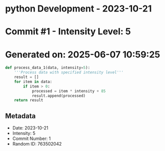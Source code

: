 ﻿# python Development - 2023-10-21
# Commit #1 - Intensity Level: 5
# Generated on: 2025-06-07 10:59:25
```python
def process_data_1(data, intensity=5):
    '''Process data with specified intensity level'''
    result = []
    for item in data:
        if item > 0:
            processed = item * intensity + 85
            result.append(processed)
    return result
```
## Metadata
- Date: 2023-10-21
- Intensity: 5
- Commit Number: 1
- Random ID: 763502042
